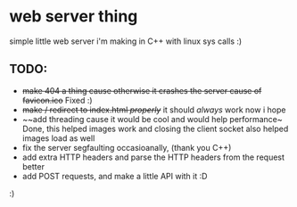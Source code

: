 # web server thing

simple little web server i'm making in C++ with linux sys calls :)

## TODO:
- ~~make 404 a thing cause otherwise it crashes the server cause of favicon.ico~~ Fixed :)
- ~~make / redirect to index.html *properly*~~ it should *always* work now i hope
- ~~add threading cause it would be cool and would help performance~ Done, this helped images work and closing the client socket also helped images load as well
- fix the server segfaulting occasioanally, (thank you C++)
- add extra HTTP headers and parse the HTTP headers from the request better
- add POST requests, and make a little API with it :D

:)

